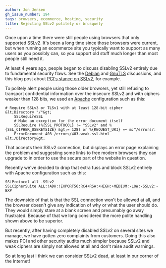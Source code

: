```yaml
---
author: Jon Jensen
gh_issue_number: 194
tags: browsers, ecommerce, hosting, security
title: Rejecting SSLv2 politely or brusquely
---
```


Once upon a time there were still people using browsers that only supported SSLv2. It's been a long time since those browsers were current, but when running an ecommerce site you typically want to support as many users as you possibly can, so you support old stuff much longer than most people still need it.

At least 4 years ago, people began to discuss disabling SSLv2 entirely due to fundamental security flaws. See the [Debian](http://lists.alioth.debian.org/pipermail/pkg-mozilla-maintainers/2005-April/000022.html) and [GnuTLS](http://www.gnu.org/software/gnutls/manual/html_node/On-SSL-2-and-older-protocols.html) discussions, and this blog post about [PCI's stance on SSLv2](http://clearskies.net/blog/2009/03/01/insecure-ssl-and-how-pci-nearly-gets-it-right/), for example.

To politely alert people using those older browsers, yet still refusing to transport confidential information over the insecure SSLv2 and with ciphers weaker than 128 bits, we used an [Apache](http://httpd.apache.org/) configuration such as this:

```nohighlight
# Require SSLv3 or TLSv1 with at least 128-bit cipher
&lt;Directory "/"&gt;
    SSLRequireSSL
    # Make an exception for the error document itself
    SSLRequire (%{SSL_PROTOCOL} != "SSLv2" and %{SSL_CIPHER_USEKEYSIZE} &gt;= 128) or %{REQUEST_URI} =~ m:^/errors/:
    ErrorDocument 403 /errors/403-weak-ssl.html
&lt;/Directory&gt;
```

That accepts their SSLv2 connection, but displays an error page explaining the problem and suggesting some links to free modern browsers they can upgrade to in order to use the secure part of the website in question.

Recently we've decided to drop that extra fuss and block SSLv2 entirely with Apache configuration such as this:

```nohighlight
SSLProtocol all -SSLv2
SSLCipherSuite ALL:!ADH:!EXPORT56:RC4+RSA:+HIGH:+MEDIUM:-LOW:-SSLv2:-EXP
```

The downside of that is that the SSL connection won't be allowed at all, and the browser doesn't give any indication of why or what the user should do. They would simply stare at a blank screen and presumably go away frustrated. Because of that we long considered the more polite handling shown above to be superior.

But recently, after having completely disabled SSLv2 on several sites we manage, we have gotten zero complaints from customers. Doing this also makes PCI and other security audits much simpler because SSLv2 and weak ciphers are simply not allowed at all and don't raise audit warnings.

So at long last I think we can consider SSLv2 dead, at least in our corner of the Internet!
